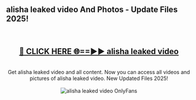 <h2>alisha leaked video And Photos - Update Files 2025!</h2>
<br>
<div align="center">
<h2><a href="https://linkcuts.com/hfmhzwbr" rel="nofollow">🔴 CLICK HERE 🌐==►► alisha leaked video</a></h2>
<br>
Get alisha leaked video and all content. Now you can access all videos and pictures of alisha leaked video. New Updated Files 2025!
<br>
<br>
<a href="https://linkcuts.com/hfmhzwbr" rel="nofollow" data-target="animated-image.originalLink"><img src="https://i.ibb.co.com/WyWwxjT/player-gif2.gif" alt="alisha leaked video OnlyFans" style="max-width: 100%; display: inline-block;" data-target="animated-image.originalImage"></a>
</div>
<br>